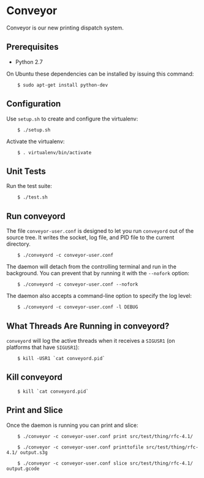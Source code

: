 Conveyor
========

Conveyor is our new printing dispatch system.

Prerequisites
-------------

* Python 2.7

On Ubuntu these dependencies can be installed by issuing this command:

        $ sudo apt-get install python-dev

Configuration
-------------

Use `setup.sh` to create and configure the virtualenv:

        $ ./setup.sh

Activate the virtualenv:

        $ . virtualenv/bin/activate

Unit Tests
----------

Run the test suite:

        $ ./test.sh

Run conveyord
-------------

The file `conveyor-user.conf` is designed to let you run `conveyord` out of the
source tree. It writes the socket, log file, and PID file to the current
directory.

        $ ./conveyord -c conveyor-user.conf

The daemon will detach from the controlling terminal and run in the background.
You can prevent that by running it with the `--nofork` option:

        $ ./conveyord -c conveyor-user.conf --nofork

The daemon also accepts a command-line option to specify the log level:

        $ ./conveyord -c conveyor-user.conf -l DEBUG

What Threads Are Running in conveyord?
--------------------------------------

`conveyord` will log the active threads when it receives a `SIGUSR1` (on
platforms that have `SIGUSR1`):

        $ kill -USR1 `cat conveyord.pid`

Kill conveyord
--------------

        $ kill `cat conveyord.pid`

Print and Slice
---------------

Once the daemon is running you can print and slice:

        $ ./conveyor -c conveyor-user.conf print src/test/thing/rfc-4.1/

        $ ./conveyor -c conveyor-user.conf printtofile src/test/thing/rfc-4.1/ output.s3g

        $ ./conveyor -c conveyor-user.conf slice src/test/thing/rfc-4.1/ output.gcode
